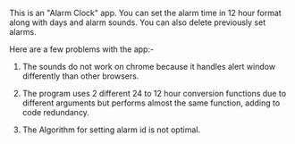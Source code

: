 This is an "Alarm Clock" app. You can set the alarm time in 12 hour format along with days and alarm sounds. You can also delete previously set alarms.

Here are a few problems with the app:-

1) The sounds do not work on chrome because it handles alert window differently than other browsers.

2) The program uses 2 different 24 to 12 hour conversion functions due to different arguments but performs almost the same function, adding to code redundancy.

3) The Algorithm for setting alarm id is not optimal.